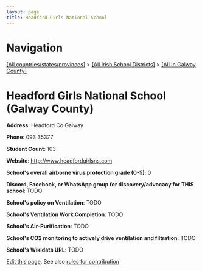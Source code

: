 ```yaml
---
layout: page
title: Headford Girls National School
---
```

# Navigation

[[All countries/states/provinces]](../../..) > [[All Irish School Districts]](../..) > [[All In Galway County]](..)

# Headford Girls National School (Galway County)

**Address**: Headford Co Galway

**Phone**: 093 35377

**Student Count**: 103

**Website**: <http://www.headfordgirlsns.com>

**School's overall airborne virus protection grade (0-5)**: 0

**Discord, Facebook, or WhatsApp group for discovery/advocacy for THIS school**: TODO

**School's policy on Ventilation**: TODO

**School's Ventilation Work Completion**: TODO

**School's Air-Purification**: TODO

**School's CO2 monitoring to actively drive ventilation and filtration**: TODO

**School's Wikidata URL**: TODO


[Edit this page](https://github.com/ventilate-schools/Ireland/edit/main/./Galway_County/Headford_Girls_National_School.md). See also [rules for contribution](../../../contribution-rules/)